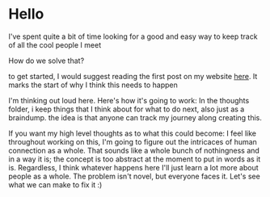 # Hello 
I've spent quite a bit of time looking for a good and easy way to keep track of all the cool people I meet

How do we solve that?

to get started, I would suggest reading the first post on my website [here](arnavchauhan.com/blog/peoplecrm). It marks the start of why I think this needs to happen

I'm thinking out loud here. Here's how it's going to work:
In the thoughts folder, i keep things that I think about for what to do next, also just as a braindump. the idea is that anyone can track my journey along creating this.

If you want my high level thoughts as to what this could become:
I feel like throughout working on this, I'm going to figure out the intricaces of human connection as a whole. That sounds like a whole bunch of nothingness and in a way it is; the concept is too abstract at the moment to put in words as it is. Regardless, I think whatever happens here I'll just learn a lot more about people as a whole. The problem isn't novel, but everyone faces it. Let's see what we can make to fix it :)

